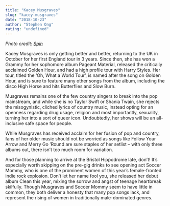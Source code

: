 ```yaml
---
title: "Kacey Musgraves"
slug: "kacey-musgraves"
date: "2018-10-23"
author: "Stephen Ong"
rating: "undefined"
---
```


_Photo credit: [Spin](https://www.spin.com/featured/kacey-musgraves-golden-hour-march-2018-cover-story/)_

Kacey Musgraves is only getting better and better, returning to the UK in October for her first England tour in 3 years. Since then, she has won a Grammy for her sophomore album Pageant Material, released the critically acclaimed Golden Hour, and had a high profile tour with Harry Styles. Her tour, titled the ‘Oh, What a World Tour’, is named after the song on Golden Hour, and is sure to feature many other songs from the album, including the disco High Horse and hits Butterflies and Slow Burn.

Musgraves remains one of the few country singers to break into the pop mainstream, and while she is no Taylor Swift or Shania Twain, she rejects the misogynistic, cliched lyrics of country music, instead opting for an openness regarding drug usage, religion and most importantly, sexuality, turning her into a sort of queer icon. Undoubtedly, her shows will be an all-inclusive safe space for people.

While Musgraves has received acclaim for her fusion of pop and country, fans of her older music should not be worried as songs like Follow Your Arrow and Merry Go ’Round are sure staples of her setlist – with only three albums out, there isn’t too much room for variation.

And for those planning to arrive at the Bristol Hippodrome late, don’t! It’s especially worth skipping on the pre-gig drinks to see opening act Soccer Mommy, who is one of the prominent women of this year’s female-fronted indie rock explosion. Don’t let her name fool you, she released her debut album Clean this year, mixing the sorrow and angst of teenage heartbreak skilfully. Though Musgraves and Soccer Mommy seem to have little in common, they both deliver a honesty that many pop songs lack, and represent the rising of women in traditionally male-dominated genres.

